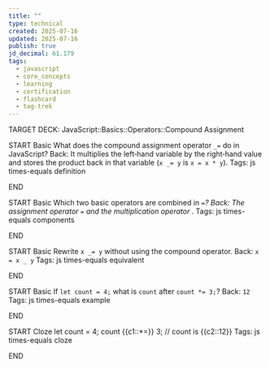```yaml
---
title: ""
type: technical
created: 2025-07-16
updated: 2025-07-16
publish: true
jd_decimal: 61.179
tags:
  - javascript
  - core_concepts
  - learning
  - certification
  - flashcard
  - tag-trek
---
```


TARGET DECK: JavaScript::Basics::Operators::Compound Assignment

START
Basic
What does the compound assignment operator <code>_=</code> do in JavaScript?
Back: It multiplies the left‑hand variable by the right‑hand value and stores the product back in that variable (<code>x _= y</code> is <code>x = x \* y</code>).
Tags: js times-equals definition
<!--ID: 1752719584722-->

END

START
Basic
Which two basic operators are combined in <code>_=</code>?
Back: The assignment operator <code>=</code> and the multiplication operator <code>_</code>.
Tags: js times-equals components
<!--ID: 1752719584723-->

END

START
Basic
Rewrite <code>x _= y</code> without using the compound operator.
Back: <code>x = x _ y</code>
Tags: js times-equals equivalent
<!--ID: 1752719584724-->

END

START
Basic
If <code>let count = 4;</code> what is <code>count</code> after <code>count \*= 3;</code>?
Back: <code>12</code>
Tags: js times-equals example
<!--ID: 1752719584726-->

END

START
Cloze
let count = 4;
count {{c1::*=}} 3; // count is {{c2::12}}
Tags: js times-equals cloze
<!--ID: 1752719584727-->

END
